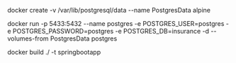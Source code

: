 docker create -v /var/lib/postgresql/data --name PostgresData alpine


docker run -p 5433:5432 --name postgres -e POSTGRES_USER=postgres -e POSTGRES_PASSWORD=postgres -e POSTGRES_DB=insurance -d --volumes-from PostgresData postgres

docker build ./ -t springbootapp